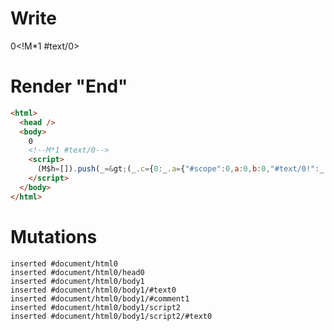 # Write
  0<!M*1 #text/0><script>(M$h=[]).push(_=>(_.c={0:_.a={"#scope":0,a:0,b:0,"#text/0!":_.b={"#scope":1}},1:_.b},_.b._=_.a,_.c),[])</script>


# Render "End"
```html
<html>
  <head />
  <body>
    0
    <!--M*1 #text/0-->
    <script>
      (M$h=[]).push(_=&gt;(_.c={0:_.a={"#scope":0,a:0,b:0,"#text/0!":_.b={"#scope":1}},1:_.b},_.b._=_.a,_.c),[])
    </script>
  </body>
</html>
```

# Mutations
```
inserted #document/html0
inserted #document/html0/head0
inserted #document/html0/body1
inserted #document/html0/body1/#text0
inserted #document/html0/body1/#comment1
inserted #document/html0/body1/script2
inserted #document/html0/body1/script2/#text0
```